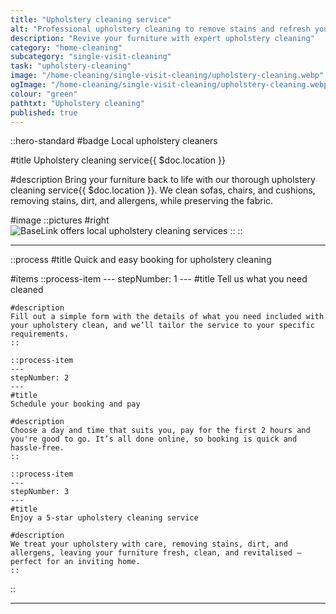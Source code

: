 ```yaml
---
title: "Upholstery cleaning service"
alt: "Professional upholstery cleaning to remove stains and refresh your furniture"
description: "Revive your furniture with expert upholstery cleaning"
category: "home-cleaning"
subcategory: "single-visit-cleaning"
task: "upholstery-cleaning"
image: "/home-cleaning/single-visit-cleaning/upholstery-cleaning.webp"
ogImage: "/home-cleaning/single-visit-cleaning/upholstery-cleaning.webp"
colour: "green"
pathtxt: "Upholstery cleaning"
published: true
---
```


::hero-standard
#badge
Local upholstery cleaners

#title
Upholstery cleaning service{{ $doc.location }}

#description
Bring your furniture back to life with our thorough upholstery cleaning service{{ $doc.location }}. We clean sofas, chairs, and cushions, removing stains, dirt, and allergens, while preserving the fabric.

#image
    ::pictures
    #right
    ![BaseLink offers local upholstery cleaning services](/home-cleaning/single-visit-cleaning/upholstery-cleaning.webp)
    ::
::

---

::process
#title
Quick and easy booking for upholstery cleaning

#items
    ::process-item
    ---
    stepNumber: 1
    ---
    #title
    Tell us what you need cleaned

    #description
    Fill out a simple form with the details of what you need included with your upholstery clean, and we’ll tailor the service to your specific requirements.
    ::
    
    ::process-item
    ---
    stepNumber: 2
    ---
    #title
    Schedule your booking and pay

    #description
    Choose a day and time that suits you, pay for the first 2 hours and you're good to go. It’s all done online, so booking is quick and hassle-free.
    ::

    ::process-item
    ---
    stepNumber: 3
    ---
    #title
    Enjoy a 5-star upholstery cleaning service

    #description
    We treat your upholstery with care, removing stains, dirt, and allergens, leaving your furniture fresh, clean, and revitalised – perfect for an inviting home.
    ::
::

---
